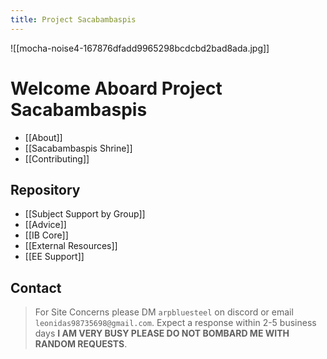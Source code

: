 ```yaml
---
title: Project Sacabambaspis
---
```


![[mocha-noise4-167876dfadd9965298bcdcbd2bad8ada.jpg]]

# Welcome Aboard Project Sacabambaspis 

- [[About]]
- [[Sacabambaspis Shrine]]
- [[Contributing]]

## Repository

- [[Subject Support by Group]] 
- [[Advice]]
- [[IB Core]]
- [[External Resources]] 
- [[EE Support]] 

## Contact

>For Site Concerns please DM `arpbluesteel` on discord or email `leonidas98735698@gmail.com`. Expect a response within 2-5 business days **I AM VERY BUSY PLEASE DO NOT BOMBARD ME WITH RANDOM REQUESTS**.
